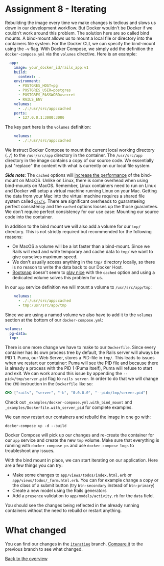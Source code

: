 # Assignment 8 - Iterating
Rebuilding the image every time we make changes is tedious and slows us down in our development workflow. But Docker wouldn't be Docker if we couldn't work around this problem. The solution here are so called bind mounts. A bind-mount allows us to mount a local file or directory into the containers file system. For the Docker CLI, we can specify the bind-mount using the `-v` flag. With Docker Compose, we simply add the definition the `docker-compose.yml` via the `volumes` directive. Here is an example:

```yaml
  app:
    image: your_docker_id/rails_app:v1
    build:
      context: .
    environment:
      - POSTGRES_HOST=pg
      - POSTGRES_USER=postgres
      - POSTGRES_PASSWORD=secret
      - RAILS_ENV
    volumes:
      - ./:/usr/src/app:cached
    ports:
      - 127.0.0.1:3000:3000
```

The key part here is the `volumes` definition:
```yaml
    volumes:
      - ./:/usr/src/app:cached
```

We instruct Docker Compose to mount the current local working directory (`./`) to the `/usr/src/app` directory in the container. The `/usr/src/app` directory in the image contains a copy of our source code. We essentially just "replace" the content with what is currently on our local file system.

__*Side note*__: The `cached` options will [increase the performance](https://docs.docker.com/docker-for-mac/osxfs-caching/) of the bind-mount on MacOS. Unlike on Linux, there is some overhead when using bind-mounts on MacOS. Remember, Linux containers need to run on Linux and Docker will setup a virtual machine running Linux on your Mac. Getting the data from your Mac into the virtual machine requires a shared file system called [`osxfs`](https://docs.docker.com/docker-for-mac/osxfs/). There are significant overheads to guaranteeing perfect consistency and the `cached` options looses up the those guarantees. We don't require perfect consistency for our use case: Mounting our source code into the container.

In addition to the bind mount we will also add a volume for our `tmp/` directory. This is not strictly required but recommended for the following reasons:
* On MacOS a volume will be a lot faster than a bind-mount. Since we Rails will read and write temporary and cache data to `tmp/` we want to give ourselves maximum speed.
* We don't usually access anything in the `tmp/` directory locally, so there is no reason to write the data back to our Docker Host.
* [Bootsnap](https://github.com/Shopify/bootsnap) doesn't seem to [play nice](https://github.com/Shopify/bootsnap/issues/177) with the `cached` option and using a dedicated volume solves this problem for us.

In our `app` service definition we will mount a volume to `/usr/src/app/tmp`:
```yaml
    volumes:
      - ./:/usr/src/app:cached
      - tmp:/usr/src/app/tmp
```

Since we are using a named volume we also have to add it to the `volumes` section at the bottom of our `docker-compose.yml`:
```yaml
volumes:
  pg-data:
  tmp:
```

There is one more change we have to make to our `Dockerfile`. Since every container has its own process tree by default, the Rails server will always be PID 1. Puma, our Web Server, stores a PID-file in `tmp/`. This leads to issues when we restart our container: Puma will see the PID file and because there is already a process with the PID 1 (Puma itself), Puma will refuse to start and exit. We can work around this issue by appending the `--pid=/tmp/server.pid` flag to `rails server`. In order to do that we will change the `CMD` instruction in the `Dockerfile` like so:

```Dockerfile
CMD ["rails", "server", "-b", "0.0.0.0", "--pid=/tmp/server.pid"]
```

Check out `_examples/docker-compose.yml.with_bind_mount` and `_examples/Dockerfile.with_server_pid` for complete examples.


We can now restart our containers and rebuild the image in one go with:
```
docker-compose up -d --build
```

Docker Compose will pick up our changes and re-create the container for our `app` service and create the new `tmp` volume. Make sure that everything is running with `docker-compose ps` and use `docker-compose logs` to troubleshoot any issues.

With the bind mount in place, we can start iterating on our application. Here are a few things you can try:
* Make some changes to `app/views/todos/index.html.erb` or `app/views/todos/_form.html.erb`. You can for example change a copy or the class of a submit button (try `btn-secondary` instead of `btn-primary`)
* Create a new model using the Rails generators
* Add a `presence` validation to `app/models/activity.rb` for the `data` field.

You should see the changes being reflected in the already running containers without the need to rebuild or restart anything.

# What changed
You can find our changes in the [`iterating`](https://github.com/jfahrer/dockerizing_rails/tree/iterating) branch. [Compare it](https://github.com/jfahrer/dockerizing_rails/compare/glueing_things_together...iterating) to the previous branch to see what changed.

[Back to the overview](../README.md#assignments)
